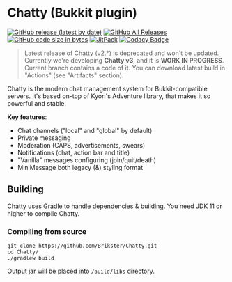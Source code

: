 # Chatty (Bukkit plugin)

[![GitHub release (latest by date)](https://img.shields.io/github/v/release/Brikster/Chatty)](https://github.com/Brikster/Chatty/releases/latest)
[![GitHub All Releases](https://img.shields.io/github/downloads/Brikster/Chatty/total)](https://github.com/Brikster/Chatty/releases)
[![GitHub code size in bytes](https://img.shields.io/github/languages/code-size/Brikster/Chatty)](https://github.com/Brikster/Chatty/archive/master.zip)
[![JitPack](https://jitpack.io/v/Brikster/Chatty.svg)](https://jitpack.io/#Brikster/Chatty)
[![Codacy Badge](https://app.codacy.com/project/badge/Grade/815bf25f21da4c81b9e26bd1159df072)](https://www.codacy.com/gh/Brikster/Chatty/dashboard?utm_source=github.com&amp;utm_medium=referral&amp;utm_content=Brikster/Chatty&amp;utm_campaign=Badge_Grade)

> Latest release of Chatty (v2.*) is deprecated and won't be updated. 
> Currently we're developing **Chatty v3**, and it is **WORK IN PROGRESS**. Current branch contains a code of it. 
> You can download latest build in "Actions" (see "Artifacts" section).

Chatty is the modern chat management system for Bukkit-compatible servers. It's based on-top of Kyori's Adventure library, 
that makes it so powerful and stable.

**Key features**:
- Chat channels ("local" and "global" by default)
- Private messaging
- Moderation (CAPS, advertisements, swears)
- Notifications (chat, action bar and title)
- "Vanilla" messages configuring (join/quit/death)
- MiniMessage both legacy (&) styling format

## Building

Chatty uses Gradle to handle dependencies & building. You need JDK 11 or higher to compile Chatty.

### Compiling from source

```shell script
git clone https://github.com/Brikster/Chatty.git
cd Chatty/
./gradlew build
```

Output jar will be placed into `/build/libs` directory.
